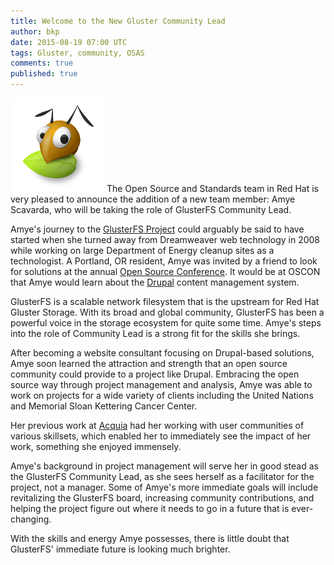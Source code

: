 ```yaml
---
title: Welcome to the New Gluster Community Lead
author: bkp
date: 2015-08-19 07:00 UTC
tags: Gluster, community, OSAS
comments: true
published: true
---
```

![Gluster logo](/images/blog/antmascot.png) The Open Source and Standards team in Red Hat is very pleased to announce the addition of a new team member: Amye Scavarda, who will be taking the role of GlusterFS Community Lead.

Amye's journey to the [GlusterFS Project](http://www.gluster.org/) could arguably be said to have started when she turned away from Dreamweaver web technology in 2008 while working on large Department of Energy cleanup sites as a technologist. A Portland, OR resident, Amye was invited by a friend to look for solutions at the annual [Open Source Conference](http://www.oscon.com). It would be at OSCON that Amye would learn about the [Drupal](http://www.drupal.org) content management system.

GlusterFS is a scalable network filesystem that is the upstream for Red Hat Gluster Storage. With its broad and global community, GlusterFS has been a powerful voice in the storage ecosystem for quite some time. Amye's steps into the role of Community Lead is a strong fit for the skills she brings.

After becoming a website consultant focusing on Drupal-based solutions, Amye soon learned the attraction and strength that an open source community could provide to a project like Drupal. Embracing the open source way through project management and analysis, Amye was able to work on projects for a wide variety of clients including the United Nations and Memorial Sloan Kettering Cancer Center.

Her previous work at [Acquia](https://www.acquia.com/) had her working with user communities of various skillsets, which  enabled her to immediately see the impact of her work, something she enjoyed immensely.

Amye's background in project management will serve her in good stead as the GlusterFS Community Lead, as she sees herself as a facilitator for the project, not a manager. Some of Amye's more immediate goals will include revitalizing the GlusterFS board, increasing community contributions, and helping the project figure out where it needs to go in a future that is ever-changing.

With the skills and energy Amye possesses, there is little doubt that GlusterFS' immediate future is looking much brighter.
